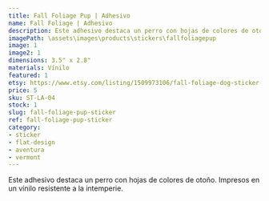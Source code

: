 ```yaml
---
title: Fall Foliage Pup | Adhesivo
name: Fall Foliage | Adhesivo
description: Este adhesivo destaca un perro con hojas de colores de otoño. Impresos en un vínilo resistente a la intemperie.
imagePath: \assets\images\products\stickers\fallfoliagepup
image: 1
image2: 1
dimensions: 3.5" x 2.8"
materials: Vínilo
featured: 1
etsy: https://www.etsy.com/listing/1509973106/fall-foliage-dog-sticker-weatherproof
price: 5
sku: ST-LA-04
stock: 1
slug: fall-foliage-pup-sticker
ref: fall-foliage-pup-sticker
category:
- sticker
- flat-design
- aventura
- vermont
---
```

Este adhesivo destaca un perro con hojas de colores de otoño. Impresos en un vínilo resistente a la intemperie.